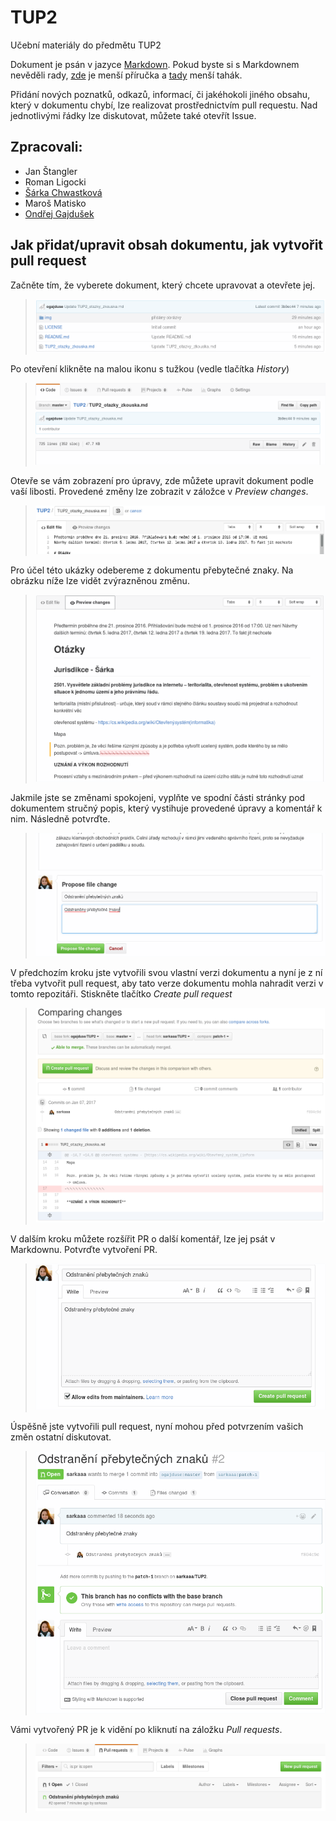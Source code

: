 # TUP2
Učební materiály do předmětu TUP2

Dokument je psán v jazyce [Markdown](https://cs.wikipedia.org/wiki/Markdown). Pokud byste si s Markdownem nevěděli rady, [zde](https://guides.github.com/features/mastering-markdown/) je menší příručka a [tady](https://github.com/adam-p/markdown-here/wiki/Markdown-Cheatsheet) menší tahák.

Přidání nových poznatků, odkazů, informací, či jakéhokoli jiného obsahu, který v dokumentu chybí, lze realizovat prostřednictvím pull requestu. Nad jednotlivými řádky lze diskutovat, můžete také otevřít Issue.

[citace/komentáře, které nebudou zobrazeny lze vkládat následujícím způsobem]: # (Zde je komentář)

## Zpracovali:
* Jan Štangler
* Roman Ligocki
* [Šárka Chwastková](https://github.com/sarkaaa)
* Maroš Matisko
* [Ondřej Gajdušek](https://github.com/ogajduse)

## Jak přidat/upravit obsah dokumentu, jak vytvořit pull request
Začněte tím, že vyberete dokument, který chcete upravovat a otevřete jej.
> ![pohled na obsah repozitáře](img/readme/1_pohled_na_repo.png)

Po otevření klikněte na malou ikonu s tužkou (vedle tlačítka *History*)
> ![pohled na hlavičku nad dokumentem při prohlížení dokumentu](img/readme/2_hlavicka_pri_prohlizeni.png)

Otevře se vám zobrazení pro úpravy, zde můžete upravit dokument podle vaší libosti. Provedené změny lze zobrazit v záložce v *Preview changes*.
> ![pohled na hlavičku nad dokumentem při úpravě dokumentu](img/readme/3_hlavicka_pri_uprave.png)

Pro účel této ukázky odebereme z dokumentu přebytečné znaky. Na obrázku níže lze vidět zvýrazněnou změnu.
> ![zobrazení rozdílů úpravy](img/readme/4_zobrazeni_zmen.png)

Jakmile jste se změnami spokojeni, vyplňte ve spodní části stránky pod dokumentem stručný popis, který vystihuje provedené úpravy a komentář k nim. Následně potvrďte.
> ![pojmenování provedených změn](img/readme/5_pojmenovani_zmen.png)

V předchozím kroku jste vytvořili svou vlastní verzi dokumentu a nyní je z ní třeba vytvořit pull request, aby tato verze dokumentu mohla nahradit verzi v tomto repozitáři. Stiskněte tlačítko *Create pull request*
> ![porovnání změn před vytvořením PR](img/readme/6_porovnani_zmen.png)

V dalším kroku můžete rozšířit PR o další komentář, lze jej psát v Markdownu. Potvrďte vytvoření PR.
> ![potvrzení PR](img/readme/7_tvorba_PR.png)

Úspěšně jste vytvořili pull request, nyní mohou před potvrzením vašich změn ostatní diskutovat.
> ![náhled na vytvořený PR](img/readme/8_nahled_PR.png)

Vámi vytvořený PR je k vidění po kliknutí na záložku *Pull requests*.
> ![seznam PR](img/readme/9_seznam_PR.png)
